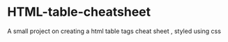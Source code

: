 # HTML-table-cheatsheet
A small project on creating a html table tags cheat sheet , styled using css
